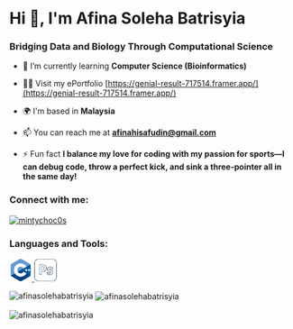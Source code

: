 <h1>Hi 👋, I'm Afina Soleha Batrisyia</h1>
<h3>Bridging Data and Biology Through Computational Science</h3>

- 🌱 I’m currently learning **Computer Science (Bioinformatics)**

- 👨‍💻 Visit my ePortfolio [https://genial-result-717514.framer.app/](https://genial-result-717514.framer.app/)

- 🌍 I'm based in **Malaysia**

- 📫 You can reach me at **afinahisafudin@gmail.com**

- ⚡ Fun fact **I balance my love for coding with my passion for sports—I can debug code, throw a perfect kick, and sink a three-pointer all in the same day!**

<h3 align="left">Connect with me:</h3>
<p align="left">
<a href="https://instagram.com/mintychoc0s" target="blank"><img align="center" src="https://raw.githubusercontent.com/rahuldkjain/github-profile-readme-generator/master/src/images/icons/Social/instagram.svg" alt="mintychoc0s" height="30" width="40" /></a>
</p>

<h3 align="left">Languages and Tools:</h3>
<p align="left"> <a href="https://www.w3schools.com/cpp/" target="_blank" rel="noreferrer"> <img src="https://raw.githubusercontent.com/devicons/devicon/master/icons/cplusplus/cplusplus-original.svg" alt="cplusplus" width="40" height="40"/> </a> <a href="https://www.photoshop.com/en" target="_blank" rel="noreferrer"> <img src="https://raw.githubusercontent.com/devicons/devicon/master/icons/photoshop/photoshop-line.svg" alt="photoshop" width="40" height="40"/> </a> </p>

<p><img align="left" src="https://github-readme-stats.vercel.app/api/top-langs?username=afinasolehabatrisyia&show_icons=true&locale=en&layout=compact" alt="afinasolehabatrisyia" /></p>

<p>&nbsp;<img align="center" src="https://github-readme-stats.vercel.app/api?username=afinasolehabatrisyia&show_icons=true&locale=en" alt="afinasolehabatrisyia" /></p>

<p><img align="center" src="https://github-readme-streak-stats.herokuapp.com/?user=afinasolehabatrisyia&" alt="afinasolehabatrisyia" /></p>
